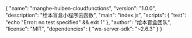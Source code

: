 {
  "name": "manghe-huiben-cloudfunctions",
  "version": "1.0.0",
  "description": "绘本盲盒小程序云函数",
  "main": "index.js",
  "scripts": {
    "test": "echo \"Error: no test specified\" && exit 1"
  },
  "author": "绘本盲盒团队",
  "license": "MIT",
  "dependencies": {
    "wx-server-sdk": "~2.6.3"
  }
} 